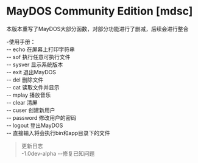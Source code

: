 # MayDOS Community Edition [mdsc]
本版本重写了MayDOS大部分函数，对部分功能进行了删减，后续会进行整合  

-使用手册：  
--           echo        在屏幕上打印字符串  
--            sof           执行任意可执行文件  
--           sysver      显示系统版本  
--           exit          退出MayDOS  
--           del           删除文件  
--            cat           读取文件并显示  
--            mplay      播放音乐  
--            clear         清屏  
--            cuser        创建新用户  
--            password 修改用户的密码  
--            logout      登出MayDOS  
--            直接输入将会执行bin和app目录下的文件   
  
>更新日志  
>-1.0dev-alpha
--修复已知问题  